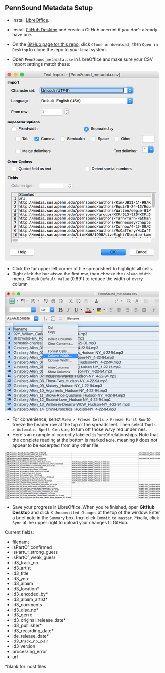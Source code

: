 ## PennSound Metadata Setup


- Install [LibreOffice](https://www.libreoffice.org/).

- Install [GitHub Desktop](https://desktop.github.com/) and create a GitHub account if you don't already have one.

- On the [GitHub page for this repo](https://github.com/stevemclaugh/pennsound-metadata), click `Clone or download,` then `Open in Desktop` to clone the repo to your local system.

- Open `PennSound_metadata.csv` in LibreOffice and make sure your CSV import settings match these:

<img src="img/LibreOffice_settings.png" width="500">



- Click the far upper left corner of the spreadsheet to highlight all cells. 
- Right click the bar above the first row, then choose the `Column Width...` menu. Check `Default value` (0.89") to reduce the width of every column.

<img src="img/column_width.png" width="500">

- For convenience, select `View > Freeze Cells > Freeze First Row` to freeze the header row at the top of the spreadsheet. Then select `Tools > Automatic Spell Checking` to turn off those wavy red underlines.
- Here's an example of correctly labeled `isPartOf` relationships. Note that the complete reading at the bottom is marked `None`, meaning it does not appear to be excerpted from any other file.

<img src="img/isPartOf_example.png" width="900">

- Save your progress in LibreOffice. When you're finished, open **GitHub Desktop** and click `X Uncommitted Changes` at the top of the window. Enter a brief note in the `Summary` box, then click `Commit to master`. Finally, click `Sync` at the upper right to upload your changes to GitHub.



Current fields:

- filename
- isPartOf_confirmed
- isPartOf_strong_guess
- isPartOf_weak_guess
- id3_track_no
- id3_artist
- id3_title
- id3_year
- id3_album
- id3_location*
- id3_encoded_by*
- id3_album_artist*
- id3_comments
- id3_disc_no*
- id3_genre
- id3_original_release_date*
- id3_publisher*
- id3_recording_date*
- ide_release_date*
- id3_track_no_pair
- id3_version
- processing_error
- url

\*blank for most files